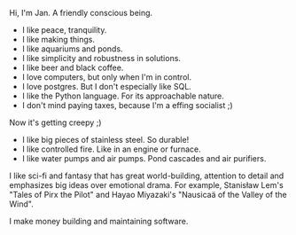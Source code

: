 Hi, I'm Jan. A friendly conscious being.

* I like peace, tranquility.
* I like making things.
* I like aquariums and ponds.
* I like simplicity and robustness in solutions.
* I like beer and black coffee.
* I love computers, but only when I'm in control.
* I love postgres. But I don't especially like SQL.
* I like the Python language. For its approachable nature.
* I don't mind paying taxes, because I'm a effing socialist ;)

Now it's getting creepy ;)

* I like big pieces of stainless steel. So durable!
* I like controlled fire. Like in an engine or furnace.
* I like water pumps and air pumps. Pond cascades and air purifiers.

I like sci-fi and fantasy that has great world-building, attention to detail and emphasizes big ideas over emotional drama.
For example, Stanisław Lem's "Tales of Pirx the Pilot" and Hayao Miyazaki's "Nausicaä of the Valley of the Wind".

I make money building and maintaining software.
